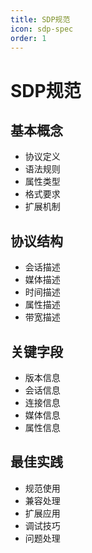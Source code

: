 ```yaml
---
title: SDP规范
icon: sdp-spec
order: 1
---
```


# SDP规范

## 基本概念
- 协议定义
- 语法规则
- 属性类型
- 格式要求
- 扩展机制

## 协议结构
- 会话描述
- 媒体描述
- 时间描述
- 属性描述
- 带宽描述

## 关键字段
- 版本信息
- 会话信息
- 连接信息
- 媒体信息
- 属性信息

## 最佳实践
- 规范使用
- 兼容处理
- 扩展应用
- 调试技巧
- 问题处理
